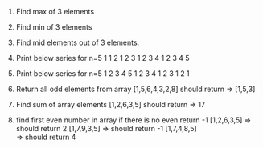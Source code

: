 ﻿1. Find max of 3 elements
2. Find min of 3 elements
3. Find mid elements out of 3 elements.
4. Print below series for n=5
1
1 2
1 2 3
1 2 3 4
1 2 3 4 5

5. Print below series for n=5
1 2 3 4 5
1 2 3 4
1 2 3
1 2
1

6. Return all odd elements from array
[1,5,6,4,3,2,8] should return => [1,5,3]

7. Find sum of array elements
[1,2,6,3,5] should return => 17

8. find first even number in array if there is no even return -1
[1,2,6,3,5] => should return 2
[1,7,9,3,5] => should return -1
[1,7,4,8,5] => should return 4
